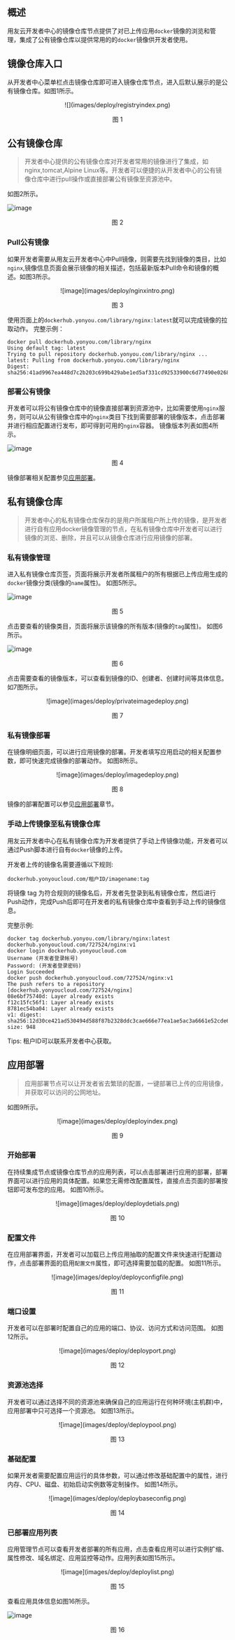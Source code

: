 ## 概述
用友云开发者中心的镜像仓库节点提供了对已上传应用```docker```镜像的浏览和管理，集成了公有镜像仓库以提供常用的的```docker```镜像供开发者使用。

## 镜像仓库入口
从开发者中心菜单栏点击镜像仓库即可进入镜像仓库节点，进入后默认展示的是公有镜像仓库。如图1所示。

<center>![](images/deploy/registryindex.png)</center>
<p align="center"> 图 1</p>


## 公有镜像仓库
> 开发者中心提供的公有镜像仓库对开发者常用的镜像进行了集成，如nginx,tomcat,Alpine Linux等。开发者可以便捷的从开发者中心的公有镜像仓库中进行pull操作或直接部署公有镜像至资源池中。

如图2所示。

![image](images/deploy/publicregistry.png)
<p align="center"> 图 2</p>

### Pull公有镜像
如果开发者需要从用友云开发者中心中Pull镜像，则需要先找到镜像的类目，比如```nginx```,镜像信息页面会展示镜像的相关描述，包括最新版本Pull命令和镜像的概述。如图3所示。

<center>![image](images/deploy/nginxintro.png)</center>
<p align="center"> 图 3</p>

使用页面上的```dockerhub.yonyou.com/library/nginx:latest```就可以完成镜像的拉取动作。
完整示例：
```
docker pull dockerhub.yonyou.com/library/nginx
Using default tag: latest
Trying to pull repository dockerhub.yonyou.com/library/nginx ... 
latest: Pulling from dockerhub.yonyou.com/library/nginx
Digest: sha256:41ad9967ea448d7c2b203c699b429abe1ed5af331cd92533900c6d77490e0268
```

### 部署公有镜像
开发者可以将公有镜像仓库中的镜像直接部署到资源池中，比如需要使用```nginx```服务，则可以从公有镜像仓库中的```nginx```类目下找到需要部署的镜像版本，点击部署并进行相应配置进行发布，即可得到可用的```nginx```容器。
镜像版本列表如图4所示。

![image](images/deploy/nginxtags.png)
<p align="center"> 图 4</p>

镜像部署相关配置参见[应用部署](#应用部署)。

## 私有镜像仓库
> 开发者中心的私有镜像仓库保存的是用户所属租户所上传的镜像，是开发者进行自有应用docker镜像管理的节点，在私有镜像仓库中开发者可以进行镜像的浏览、删除，并且可以从镜像仓库进行应用镜像的部署。

### 私有镜像管理
进入私有镜像仓库页签，页面将展示开发者所属租户的所有根据已上传应用生成的```docker```镜像分类(镜像的```name```属性)。
如图5所示。

![image](images/deploy/privateregistrycatalogs.png)
<p align="center"> 图 5</p>

点击要查看的镜像类目，页面将展示该镜像的所有版本(镜像的```tag```属性)。
如图6所示。

![image](images/deploy/privateregistrytags.png)
<p align="center"> 图 6</p>

点击需要查看的镜像版本，可以查看到镜像的ID、创建者、创建时间等具体信息。
如7图所示。

<center>![image](images/deploy/privateimagedeploy.png)</center>
<p align="center"> 图 7</p>

### 私有镜像部署
在镜像明细页面，可以进行应用镜像的部署。开发者填写应用启动的相关配置参数，即可快速完成镜像的部署动作。
如图8所示。

<center>![image](images/deploy/imagedeploy.png)</center>
<p align="center"> 图 8</p>

镜像的部署配置可以参见[应用部署](#应用部署)章节。

### 手动上传镜像至私有镜像仓库
用友云开发者中心在私有镜像仓库为开发者提供了手动上传镜像功能，开发者可以通过Push脚本进行自有```docker```镜像的上传。

开发者上传的镜像名需要遵循以下规则:
```
dockerhub.yonyoucloud.com/租户ID/imagename:tag 
```
将镜像  tag 为符合规则的镜像名后，开发者先登录到私有镜像仓库，然后进行Push动作，完成Push后即可在开发者的私有镜像仓库中查看到手动上传的镜像信息。

完整示例:
```
docker tag dockerhub.yonyou.com/library/nginx:latest dockerhub.yonyoucloud.com/727524/nginx:v1
docker login dockerhub.yonyoucloud.com
Username (开发者登录帐号)
Password: (开发者登录密码)
Login Succeeded
docker push dockerhub.yonyoucloud.com/727524/nginx:v1
The push refers to a repository [dockerhub.yonyoucloud.com/727524/nginx]
08e6bf75740d: Layer already exists 
f12c15fc56f1: Layer already exists 
8781ec54ba04: Layer already exists 
v1: digest: sha256:12d30ce421ad530494d588f87b2328ddc3cae666e77ea1ae5ac3a6661e52cde6 size: 948
```

Tips: 租户ID可以联系开发者中心获取。

## 应用部署
> 应用部署节点可以让开发者省去繁琐的配置，一键部署已上传的应用镜像，并获取可以访问的公网地址。

如图9所示。

<center>![image](images/deploy/deployindex.png)</center>
<p align="center"> 图 9</p>

### 开始部署
在持续集成节点或镜像仓库节点的应用列表，可以点击部署进行应用的部署，部署界面可以进行应用的具体配置。如果您无需修改配置属性，直接点击页面的部署按钮即可发布您的应用。
如图10所示。

<center>![image](images/deploy/deploydetials.png)</center>
<p align="center"> 图 10</p>

### 配置文件
在应用部署界面，开发者可以加载已上传应用抽取的配置文件来快速进行配置动作，点击部署界面的启用```配置文件```属性，即可选择需要加载的配置。
如图11所示。

<center>![image](images/deploy/deployconfigfile.png)</center>
<p align="center"> 图 11</p>

### 端口设置
开发者可以在部署时配置自己的应用的端口、协议、访问方式和访问范围。
如图12所示。

<center>![image](images/deploy/deployport.png)</center>
<p align="center"> 图 12</p>

### 资源池选择
开发者可以通过选择不同的资源池来确保自己的应用运行在何种环境(主机群)中，应用部署中只可选择一个资源池。
如图13所示。

<center>![image](images/deploy/deploypool.png)</center>
<p align="center"> 图 13</p>

### 基础配置
如果开发者需要配置应用运行的具体参数，可以通过修改基础配置中的属性，进行内存、CPU、磁盘、初始启动实例数等定制操作。
如图14所示。

<center>![image](images/deploy/deploybaseconfig.png)</center>
<p align="center"> 图 14</p>

### 已部署应用列表
应用管理节点可以查看开发者部署的所有应用，点击查看应用可以进行实例扩缩、属性修改、域名绑定、应用监控等动作。应用列表如图15所示。

<center>![image](images/deploy/deploylist.png)</center>
<p align="center"> 图 15</p>

查看应用具体信息如图16所示。

![image](images/deploy/deployproperties.png)
<p align="center"> 图 16</p>



